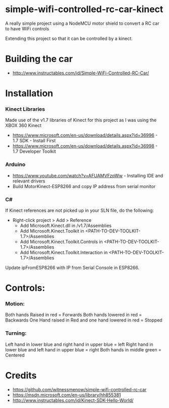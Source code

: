 # simple-wifi-controlled-rc-car-kinect
A really simple project using a NodeMCU motor shield to convert a RC car to have WiFi controls

Extending this project so that it can be controlled by a kinect.

# Building the car
- http://www.instructables.com/id/Simple-WiFi-Controlled-RC-Car/

# Installation
### Kinect Libraries
Made use of the v1.7 libraries of Kinect for this project as I was using the XBOX 360 Kinect
 - https://www.microsoft.com/en-us/download/details.aspx?id=36996 - 1.7 SDK - Install First
 - https://www.microsoft.com/en-us/download/details.aspx?id=36998 - 1.7 Developer Toolkit

### Arduino
 - https://www.youtube.com/watch?v=AFUAMVFzpWw - Installing IDE and relevant drivers
 - Build MotorKinect-ESP8266 and copy IP address from serial monitor

### C#
If Kinect references are not picked up in your SLN file, do the following:
- Right-click project > Add > Reference
  - Add Microsoft.Kinect.dll in <PATH-TO-SDK>/v1.7/Assemblies
  - Add Microsoft.Kinect.Toolkit in <PATH-TO-DEV-TOOLKIT-1.7>/Assemblies
  - Add Microsoft.Kinect.Toolkit.Controls in <PATH-TO-DEV-TOOLKIT-1.7>/Assemblies
  - Add Microsoft.Kinect.Toolkit.Interaction in <PATH-TO-DEV-TOOLKIT-1.7>/Assemblies

Update ipFromESP8266 with IP from Serial Console in ESP8266.

# Controls:

### Motion:
Both hands Raised in red = Forwards
Both hands lowered in red = Backwards
One Hand raised in Red and one hand lowered in red = Stopped

### Turning:
Left hand in lower blue and right hand in upper blue = left
Right hand in lower blue and left hand in upper blue = right
Both hands in middle green = Centered

# Credits
- https://github.com/witnessmenow/simple-wifi-controlled-rc-car
- https://msdn.microsoft.com/en-us/library/hh855381
- http://www.instructables.com/id/Kinect-SDK-Hello-World/